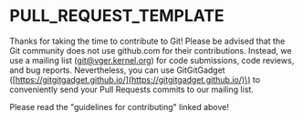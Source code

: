 # PULL\_REQUEST\_TEMPLATE

Thanks for taking the time to contribute to Git! Please be advised that the Git community does not use github.com for their contributions. Instead, we use a mailing list \(git@vger.kernel.org\) for code submissions, code reviews, and bug reports. Nevertheless, you can use GitGitGadget \([https://gitgitgadget.github.io/](https://gitgitgadget.github.io/)\) to conveniently send your Pull Requests commits to our mailing list.

Please read the "guidelines for contributing" linked above!

